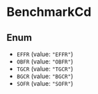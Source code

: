# BenchmarkCd

## Enum

* `EFFR` (value: `"EFFR"`)
* `OBFR` (value: `"OBFR"`)
* `TGCR` (value: `"TGCR"`)
* `BGCR` (value: `"BGCR"`)
* `SOFR` (value: `"SOFR"`)
